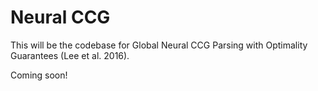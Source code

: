 # Neural CCG

This will be the codebase for Global Neural CCG Parsing with Optimality Guarantees (Lee et al. 2016).

Coming soon!
